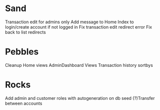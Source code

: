 ﻿# Sand
Transaction edit for admins only
Add message to Home Index to login/create account if not logged in
Fix transaction edit redirect error
Fix back to list redirects

# Pebbles
Cleanup Home views
AdminDashboard Views
Transaction history sortbys

# Rocks
Add admin and customer roles with autogeneration on db seed
(?)Transfer between accounts